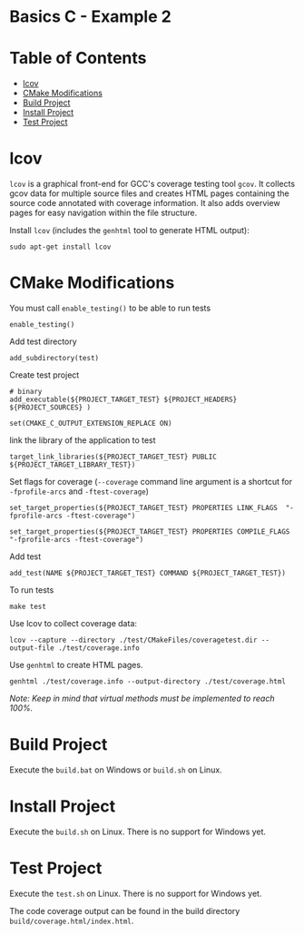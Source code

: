 # Basics C - Example 2

# Table of Contents

* [lcov](#lcov)
* [CMake Modifications](#cmake-modifications)
* [Build Project](#build-project)
* [Install Project](#install-project)
* [Test Project](#test-project)

# lcov

`lcov` is a graphical front-end for GCC's coverage testing tool `gcov`.
It collects gcov data for multiple source files and creates HTML pages containing the source code annotated with coverage information.
It also adds overview pages for easy navigation within the file structure.

Install `lcov` (includes the `genhtml` tool to generate HTML output):
~~~
sudo apt-get install lcov
~~~

# CMake Modifications

You must call `enable_testing()` to be able to run tests
~~~
enable_testing()
~~~

Add test directory
~~~
add_subdirectory(test)
~~~

Create test project
~~~
# binary
add_executable(${PROJECT_TARGET_TEST} ${PROJECT_HEADERS} ${PROJECT_SOURCES} )
~~~

~~~
set(CMAKE_C_OUTPUT_EXTENSION_REPLACE ON)
~~~

link the library of the application to test
~~~
target_link_libraries(${PROJECT_TARGET_TEST} PUBLIC ${PROJECT_TARGET_LIBRARY_TEST})
~~~

Set flags for coverage (`--coverage` command line argument is a shortcut for `-fprofile-arcs` and `-ftest-coverage`)
~~~
set_target_properties(${PROJECT_TARGET_TEST} PROPERTIES LINK_FLAGS  "-fprofile-arcs -ftest-coverage")

set_target_properties(${PROJECT_TARGET_TEST} PROPERTIES COMPILE_FLAGS  "-fprofile-arcs -ftest-coverage")
~~~

Add test
~~~
add_test(NAME ${PROJECT_TARGET_TEST} COMMAND ${PROJECT_TARGET_TEST})
~~~

To run tests
~~~
make test
~~~

Use lcov to collect coverage data:
~~~
lcov --capture --directory ./test/CMakeFiles/coveragetest.dir --output-file ./test/coverage.info
~~~

Use `genhtml` to create HTML pages.
~~~
genhtml ./test/coverage.info --output-directory ./test/coverage.html
~~~
*Note: Keep in mind that virtual methods must be implemented to reach 100%.*

# Build Project

Execute the `build.bat` on Windows or `build.sh` on Linux.

# Install Project

Execute the `build.sh` on Linux. There is no support for Windows yet.

# Test Project

Execute the `test.sh` on Linux. There is no support for Windows yet.

The code coverage output can be found in the build directory `build/coverage.html/index.html`.